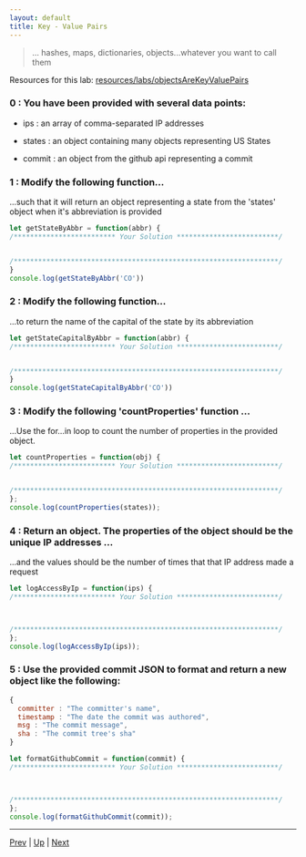 ```yaml
---
layout: default
title: Key - Value Pairs
---
```

> ... hashes, maps, dictionaries, objects...whatever you want to call them

Resources for this lab: [resources/labs/objectsAreKeyValuePairs](resources/labs/objectsAreKeyValuePairs)

### 0 : You have been provided with several data points:

* ips : an array of comma-separated IP addresses

* states : an object containing many objects representing US States

* commit : an object from the github api representing a commit

### 1 : Modify the following function...

...such that it will return an object representing a state from the 'states' object when it's abbreviation is provided

```js
let getStateByAbbr = function(abbr) {
/************************* Your Solution *************************/


/*****************************************************************/
}
console.log(getStateByAbbr('CO'))
```

### 2 : Modify the following function...

...to return the name of the capital of the state by its abbreviation

```js
let getStateCapitalByAbbr = function(abbr) {
/************************* Your Solution *************************/


/*****************************************************************/
}
console.log(getStateCapitalByAbbr('CO'))
```

### 3 : Modify the following 'countProperties' function ...  

...Use the for...in loop to count the number of properties in the provided object.

```js
let countProperties = function(obj) {
/************************* Your Solution *************************/


/*****************************************************************/
};
console.log(countProperties(states));
```

### 4 : Return an object. The properties of the object should be the unique IP addresses ...

...and the values should be the number of times that that IP address made a request

```js
let logAccessByIp = function(ips) {
/************************* Your Solution *************************/



/*****************************************************************/
};
console.log(logAccessByIp(ips));
```

### 5 : Use the provided commit JSON to format and return a new object like the following:

```js
{
  committer : "The committer's name",
  timestamp : "The date the commit was authored",
  msg : "The commit message",
  sha : "The commit tree's sha"
}
```

```js
let formatGithubCommit = function(commit) {
/************************* Your Solution *************************/



/*****************************************************************/
};
console.log(formatGithubCommit(commit));
```

<hr>

[Prev](forIn.md) | [Up](README.md) | [Next](objectMethods.md)

